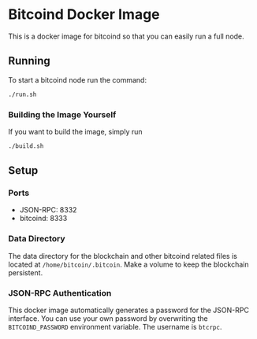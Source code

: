 # Bitcoind Docker Image
This is a docker image for bitcoind so that you can easily run a full node.

## Running
To start a bitcoind node run the command:
```bash
./run.sh
```

### Building the Image Yourself
If you want to build the image, simply run
```bash
./build.sh
```

## Setup

### Ports
- JSON-RPC: 8332
- bitcoind: 8333

### Data Directory
The data directory for the blockchain and other bitcoind related files is
located at `/home/bitcoin/.bitcoin`. Make a volume to keep the blockchain
persistent.

### JSON-RPC Authentication
This docker image automatically generates a password for the JSON-RPC
interface. You can use your own password by overwriting the `BITCOIND_PASSWORD`
environment variable. The username is `btcrpc`.
